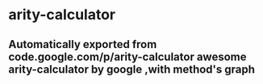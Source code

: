 # arity-calculator
Automatically exported from code.google.com/p/arity-calculator
awesome arity-calculator by google ,with method's graph 
---
